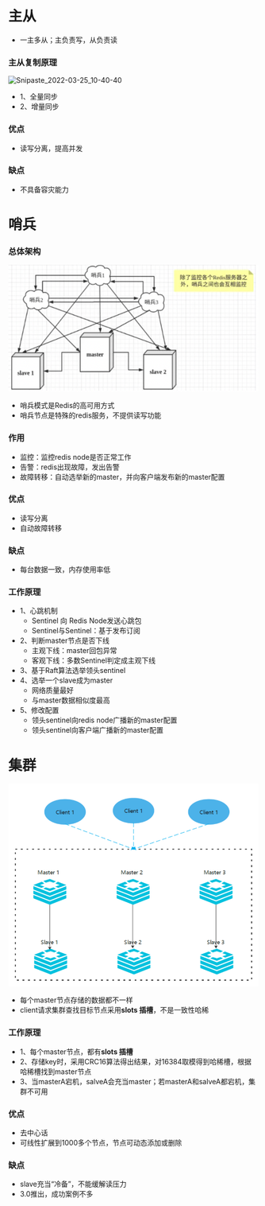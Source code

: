 # 主从
- 一主多从；主负责写，从负责读
### 主从复制原理

![Snipaste_2022-03-25_10-40-40](![](https://raw.githubusercontent.com/li-zeyuan/access/master/img/20220325104800.png))

- 1、全量同步
- 2、增量同步

### 优点

- 读写分离，提高并发

### 缺点

- 不具备容灾能力


# 哨兵

### 总体架构

![Snipaste_2022-03-11_18-48-53](https://raw.githubusercontent.com/li-zeyuan/access/master/img/Snipaste_2022-03-11_18-48-53.png)

- 哨兵模式是Redis的高可用方式
- 哨兵节点是特殊的redis服务，不提供读写功能

### 作用
- 监控：监控redis node是否正常工作
- 告警：redis出现故障，发出告警
- 故障转移：自动选举新的master，并向客户端发布新的master配置

### 优点

- 读写分离
- 自动故障转移

### 缺点

- 每台数据一致，内存使用率低

### 工作原理

- 1、心跳机制
  - Sentinel 向 Redis Node发送心跳包
  - Sentinel与Sentinel：基于发布订阅
- 2、判断master节点是否下线 
  - 主观下线：master回包异常
  - 客观下线：多数Sentinel判定成主观下线
- 3、基于Raft算法选举领头sentinel
- 4、选举一个slave成为master
  - 网络质量最好
  - 与master数据相似度最高
- 5、修改配置
  - 领头sentinel向redis node广播新的master配置
  - 领头sentinel向客户端广播新的master配置
  
# 集群

![Snipaste_2022-03-25_11-17-11](https://raw.githubusercontent.com/li-zeyuan/access/master/img/20220325111742.png)

- 每个master节点存储的数据都不一样
- client请求集群查找目标节点采用**slots 插槽**，不是一致性哈稀

### 工作原理

- 1、每个master节点，都有**slots 插槽**
- 2、存储key时，采用CRC16算法得出结果，对16384取模得到哈稀槽，根据哈稀槽找到master节点
- 3、当masterA宕机，salveA会充当master；若masterA和salveA都宕机，集群不可用

### 优点

- 去中心话
- 可线性扩展到1000多个节点，节点可动态添加或删除

### 缺点

- slave充当“冷备”，不能缓解读压力
- 3.0推出，成功案例不多
